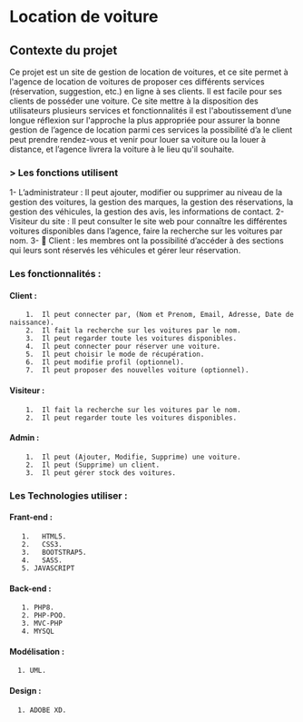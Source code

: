 # Location de voiture
## Contexte du projet

Ce projet est un site de gestion de location de voitures, et ce site permet à l'agence de location de voitures de proposer ces différents services (réservation, suggestion, etc.) en ligne à ses clients. Il est facile pour ses clients de posséder une voiture.
Ce site mettre à la disposition des utilisateurs plusieurs services et fonctionnalités   il est l'aboutissement d’une longue réflexion sur l'approche la plus appropriée pour assurer la bonne gestion de l’agence de location parmi ces services la possibilité d’a le client peut prendre rendez-vous et venir pour louer sa voiture ou la louer à distance, et l’agence livrera la voiture à le lieu qu'il souhaite.
### >	Les fonctions utilisent
1- 	L’administrateur : Il peut ajouter, modifier ou supprimer au niveau de la gestion des voitures, la gestion des marques, la gestion des réservations, la gestion des véhicules, la gestion des avis, les informations de contact.
2-  Visiteur du site : Il peut consulter le site web pour connaître les différentes voitures disponibles dans l’agence, faire la recherche sur les voitures par nom.
3- 	Client : les membres ont la possibilité d’accéder à des sections qui leurs sont réservés les véhicules et gérer leur réservation.
### Les fonctionnalités :
#### Client :
        1.	Il peut connecter par, (Nom et Prenom, Email, Adresse, Date de naissance).
        2.	Il fait la recherche sur les voitures par le nom.
        3.	Il peut regarder toute les voitures disponibles.
        4.	Il peut connecter pour réserver une voiture.
        5.	Il peut choisir le mode de récupération.
        6.	Il peut modifie profil (optionnel).
        7.	Il peut proposer des nouvelles voiture (optionnel).
#### Visiteur :
        1.	Il fait la recherche sur les voitures par le nom.
        2.	Il peut regarder toute les voitures disponibles.
#### Admin :
        1.	Il peut (Ajouter, Modifie, Supprime) une voiture.
        2.	Il peut (Supprime) un client.
        3.	Il peut gérer stock des voitures.
### Les Technologies utiliser :
 #### Frant-end :
       1.	HTML5.
       2.	CSS3.
       3.	BOOTSTRAP5.
       4.	SASS.
       5. JAVASCRIPT
 #### Back-end :
       1. PHP8.
       2. PHP-POO.
       3. MVC-PHP
       4. MYSQL
 #### Modélisation :
      1. UML.
 #### Design :
      1. ADOBE XD.
     
     
     
     
     
     
     
     
     
     
